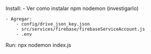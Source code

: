 Install:
    - Ver como instalar npm nodemon (investigarlo)

    - Agregar:
        - config/drive_json_key.json
        - src/services/firebase/firebaseServiceAccount.js
        - .env
Run:
    npx nodemon index.js
